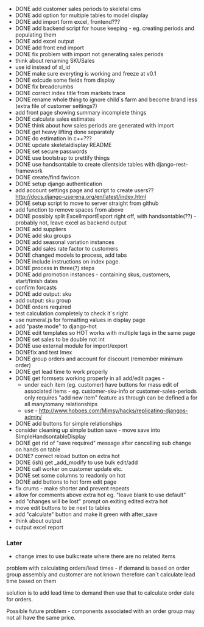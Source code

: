 * DONE add customer sales periods to skeletal cms
* DONE add option for multiple tables to model display
* DONE add import form excel, frontend???
* DONE add backend script for house keeping - eg. creating periods and populating them
* DONE add excel output
* DONE add front end import
* DONE fix problem with import not generating sales periods
* think about renaming SKUSales
* use id instead of xl_id
* DONE make sure everyting is working and freeze at v0.1
* DONE exlcude some fields from display
* DONE fix breadcrumbs
* DONE correct index title from markets trace
* DONE rename whole thing to ignore child`s farm and become brand less (extra file of customer settings?)
* add front page showing summary incomplete things
* DONE calculate sales estimates
* DONE think about how sales periods are generated with import
* DONE get heavy lifting done separately
* DONE do estimation in c++???
* DONE update skeletaldisplay README
* DONE set secure passwords
* DONE use bootstrap to prettify things
* DONE use handsontable to create clientside tables with django-rest-framework
* DONE create/find favicon
* DONE setup django authentication
* add account settings page and script to create users?? http://docs.django-userena.org/en/latest/index.html
* DONE setup script to move to server straight from github
* add function to remove spaces from above
* DONE possibly split ExcelImportExport right off, with handsontable(??) - probably not, leave excel as backend output
* DONE add suppliers
* DONE add sku groups
* DONE add seasonal variation instances
* DONE add sales rate factor to customers
* DONE changed models to process, add tabs
* DONE include instructions on index page.
* DONE process in three(?) steps
* DONE add promotion instances - containing skus, customers, start/finish dates
* confirm forcasts
* DONE add output: sku
* add output: sku group
* DONE orders required
* test calculation completely to check it`s right
* use numeral.js for formatting values in display page
* add "paste mode" to django-hot
* DONE edit templates so HOT works with multiple tags in the same page
* DONE set sales to be double not int
* DONE use external module for import/export
* DONEfix and test Imex
* DONE group orders and account for discount (remember minimum order)
* DONE get lead time to work properly
* DONE get formsets working properly in all add/edit pages - 
    * under each item (eg. customer) have buttons for mass edit of associated items - eg. customer-sku-info or customer-sales-periods only requires "add new item" feature as through can be defined a for all manytomany relationships
    * use - http://www.hoboes.com/Mimsy/hacks/replicating-djangos-admin/
* DONE add buttons for simple relationships
* consider cleaning up simple button save - move save into SimpleHandsontableDisplay
* DONE get rid of "save required" message after cancelling sub change on hands on table
* DONE? correct reload button on extra hot
* DONE (ish) get _add_modify to use bulk edit/add
* DONE call worker on customer update etc.
* DONE set some columns to readonly on hot
* DONE add buttons to hot form edit page
* fix crums - make shorter and prevent repeats
* allow for comments above extra hot eg. "leave blank to use default"
* add "changes will be lost" prompt on exiting edited extra hot
* move edit buttons to be next to tables
* add "calculate" button and make it green with after_save
* think about output
* output excel report

### Later

* change imex to use bulkcreate where there are no related items


problem with calculating orders/lead times - if demand is based on order group assembly and customer are not known therefore can`t calculate lead time based on them

solution is to add lead time to demand then use that to calculate order date for orders.

Possible future problem - components associated with an order group may not all have the same price. 
